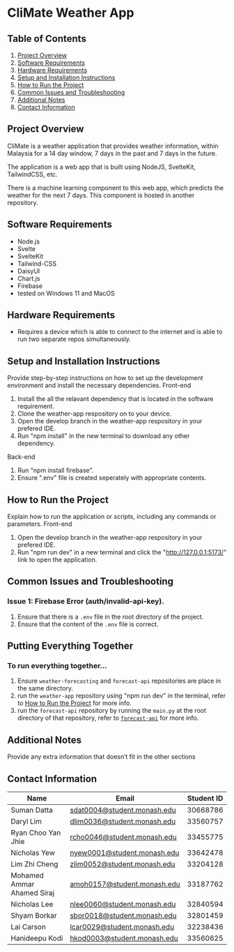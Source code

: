 # CliMate Weather App

## Table of Contents

1. [Project Overview](#project-overview)
2. [Software Requirements](#software-requirements)
3. [Hardware Requirements](#hardware-requirements)
4. [Setup and Installation Instructions](#setup-and-installation-instructions)
5. [How to Run the Project](#how-to-run-the-project)
6. [Common Issues and Troubleshooting](#common-issues-and-troubleshooting)
7. [Additional Notes](#additional-notes)
8. [Contact Information](#contact-information)

## Project Overview

CliMate is a weather application that provides weather information, within Malaysia for a 14 day window, 7 days in the past and 7 days in the future.

The application is a web app that is built using NodeJS, SvelteKit, TailwindCSS, etc.

There is a machine learning component to this web app, which predicts the weather for the next 7 days. This component is hosted in another repository.

## Software Requirements

- Node.js
- Svelte
- SvelteKit
- Tailwind-CSS
- DaisyUI
- Chart.js
- Firebase
- tested on Windows 11 and MacOS

## Hardware Requirements

- Requires a device which is able to connect to the internet and is able to run two separate repos simultaneously.

## Setup and Installation Instructions

Provide step-by-step instructions on how to set up the development environment and install the necessary dependencies.
Front-end

1. Install the all the relavant dependency that is located in the software requirement.
2. Clone the weather-app respository on to your device.
3. Open the develop branch in the weather-app respository in your prefered IDE.
4. Run "npm install" in the new terminal to download any other dependency.

Back-end 
1. Run "npm install firebase". 
2. Ensure ".env" file is created seperately with appropriate contents.

## How to Run the Project

Explain how to run the application or scripts, including any commands or parameters.
Front-end

1. Open the develop branch in the weather-app respository in your prefered IDE.
2. Run "npm run dev" in a new terminal and click the "http://127.0.0.1:5173/" link to open the application.

## Common Issues and Troubleshooting

### Issue 1: Firebase Error (auth/invalid-api-key).

1. Ensure that there is a `.env` file in the root directory of the project.
2. Ensure that the content of the `.env` file is correct.

## Putting Everything Together

### To run everything together...

1. Ensure `weather-forecasting` and `forecast-api` repositories are place in the same directory.
2. run the `weather-app` repository using "npm run dev" in the terminal, refer to [How to Run the Project](#how-to-run-the-project) for more info.
3. run the `forecast-api` repository by running the `main.py` at the root directory of that repository, refer to [`forecast-api`](https://github.com/FIT3170-Weather/forecast-api) for more info.

## Additional Notes

Provide any extra information that doesn’t fit in the other sections

## Contact Information

| Name                       | Email                       | Student ID |
| -------------------------- | --------------------------- | ---------- |
| Suman Datta                | sdat0004@student.monash.edu | 30668786   |
| Daryl Lim                  | dlim0036@student.monash.edu | 33560757   |
| Ryan Choo Yan Jhie         | rcho0046@student.monash.edu | 33455775   |
| Nicholas Yew               | nyew0001@student.monash.edu | 33642478   |
| Lim Zhi Cheng              | zlim0052@student.monash.edu | 33204128   |
| Mohamed Ammar Ahamed Siraj | amoh0157@student.monash.edu | 33187762   |
| Nicholas Lee               | nlee0060@student.monash.edu | 32840594   |
| Shyam Borkar               | sbor0018@student.monash.edu | 32801459   |
| Lai Carson                 | lcar0029@student.monash.edu | 32238436   |
| Hanideepu Kodi             | hkod0003@student.monash.edu | 33560625   |

